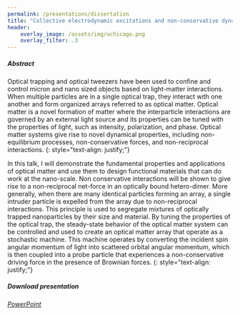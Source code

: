 ```yaml
---
permalink: /presentations/dissertation
title: "Collective electrodynamic excitations and non-conservative dynamics in optical matter and meta-atom systems"
header:
    overlay_image: /assets/img/uchicago.png
    overlay_filter: .3
---
```


##### Abstract

Optical trapping and optical tweezers have been used to confine and control micron and nano sized objects based on light-matter interactions. When multiple particles are in a single optical trap, they interact with one another and form organized arrays referred to as optical matter. Optical matter is a novel formation of matter where the interparticle interactions are governed by an external light source and its properties can be tuned with the properties of light, such as intensity, polarization, and phase. Optical matter systems give rise to novel dynamical properties, including non-equilibrium processes, non-conservative forces, and non-reciprocal interactions.
{: style="text-align: justify;"}

In this talk, I will demonstrate the fundamental properties and applications of optical matter and use them to design functional materials that can do work at the nano-scale. Non conservative interactions will be shown to give rise to a non-reciprocal net-force in an optically bound hetero-dimer. More generally, when there are many identical particles forming an array, a single intruder particle is expelled from the array due to non-reciprocal interactions. This principle is used to segregate mixtures of optically trapped nanoparticles by their size and material. By tuning the properties of the optical trap, the steady-state behavior of the optical matter system can be controlled and used to create an optical matter array that operate as a stochastic machine. This machine operates by converting the incident spin angular momentum of light into scattered orbital angular momentum, which is then coupled into a probe particle that experiences a non-conservative driving force in the presence of Brownian forces.
{: style="text-align: justify;"}

##### Download presentation
[<i class="far fa-file-powerpoint"> PowerPoint</i>](https://jparker.nyc3.digitaloceanspaces.com/john_parker_thesis_defense.pptx)
